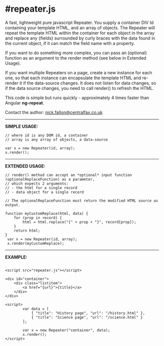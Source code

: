 
#repeater.js
===

A fast, lightweight pure javascript Repeater. You supply a container DIV Id containing your template HTML, and an array of objects.
The Repeater will repeat the template HTML within the container for each object in the array and replace any {fields} surrounded by curly braces with the data found in the current object, if it can match the field name with a property.

If you want to do something more complex, you can pass an (optional) function as an argument to the render method (see below in Extended Usage).

If you want multiple Repeaters on a page, create a new instance for each one, so that each instance can encapsulate the template HTML and re-render it if the data-source changes. It does not listen for data changes, so if the data source changes, you need to call render() to refresh the HTML.

This code is simple but runs quickly - approximately 4 times faster than Angular **ng-repeat**.

Contact the author: nick.fallon@centralfax.co.uk

---
**SIMPLE USAGE:**

```
// where id is any DOM id, a container
// array is any array of objects, a data-source

var x = new Repeater(id, array);
x.render();
```

---
**EXTENDED USAGE:**

```
// render() method can accept an *optional* input function (optionalReplaceFunction) as a parameter,
// which expects 2 arguments:
// - the html for a single record
// - data object for a single record

// The optionalReplaceFunction must return the modified HTML source as output. 

function myCustomReplace(html, data) {
    for (prop in record) {
        html = html.replace("{" + prop + "}", record[prop]);
    }
    return html;
}
 var x = new Repeater(id, array);
 x.render(myCustomReplace);
```

---
**EXAMPLE:**

```

<script src="repeater.js"></script>

<div id="container">
    <div class="listitem">
        <a href="{url}">{title}</a>
    </div>       
</div>

<script>
        var data = [
            { "title": "History page", "url": "/history.html" },
            { "title": "Science page", "url": "/science.html" }
        ];
            
        var x = new Repeater("container", data);
        x.render();
</script>
```

